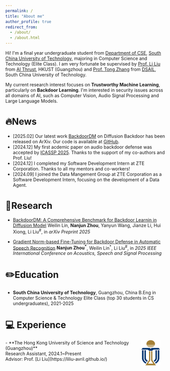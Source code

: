 ```yaml
---
permalink: /
title: "About me"
author_profile: true
redirect_from: 
  - /about/
  - /about.html
---
```


Hi! I'm a final year undergraduate student from [Department of CSE](https://www2.scut.edu.cn/cs/), [South China University of Technology](https://www.scut.edu.cn/new/), majoring in Computer Science and Technology (Elite Class). I am very fortunate be supervised by [Prof. Li Liu](https://liliu-avril.github.io/) from [AI Thrust](https://ait.hkust-gz.edu.cn/), HKUST (Guangzhou) and [Prof. Tong Zhang](https://www2.scut.edu.cn/cs/2021/0317/c22284a422099/page.htm) from [DSAIL](http://www.dsail.vip/), South China University of Technology.

My current research interest focuses on **Trustworthy Machine Learning**, particularly on **Backdoor Learning**. I'm interested in security issues across all domains of AI, such as Computer Vision, Audio Signal Processing and Large Language Models. 

🔥News
======
- [2025.02] Our latest work [BackdoorDM](https://arxiv.org/abs/2502.11798) on Diffusion Backdoor has been released on ArXiv. Our code is available at [GitHub](https://github.com/linweiii/BackdoorDM).
- [2024.12] My first acdemic paper on audio backdoor defense was accepted by [ICASSP 2025](https://2025.ieeeicassp.org/). Thanks to the support of my co-authors and Prof. Liu!
- [2024.12] I completed my Software Development Intern at ZTE Corporation. Thanks to all my mentors and co-workers!
- [2024.09] I joined the Data Mangement Group at ZTE Corporation as a Software Development Intern, focusing on the development of a Data Agent.

📑Research
======
- [BackdoorDM: A Comprehensive Benchmark for Backdoor Learnin in Diffusion Model](https://arxiv.org/abs/2502.11798)
  Weilin Lin, **Nanjun Zhou**, Yanyun Wang, Jianze Li, Hui Xiong, Li Liu<sup>#</sup>, in *arXiv Preprint 2025*

- [Gradient Norm-based Fine-Tuning for Backdoor Defense in Automatic Speech Recognition](https://arxiv.org/abs/2502.01152)
  **Nanjun Zhou<sup>*</sup>**, Weilin Lin<sup>*</sup>, Li Liu<sup>#</sup>, in *2025 IEEE International Conference on Acoustics, Speech and Signal Processing*

# ✏️Education

- **South China University of Technology**, Guangzhou, China
  B.Eng in Computer Science & Technology Elite Class (top 30 students in CS undergraduates), 2021-2025

# 💻 Experience
  <p>
    <img src="images/hkust.png" alt="HKUST" style="float: right; margin-right: 20px;; width: 60px; height: 80px;">
  </p>
- **The Hong Kong University of Science and Technology (Guangzhou)** <br>
  Research Assistant, 2024.1~Present <br>
  Advisor: Prof. [Li Liu](https://liliu-avril.github.io/)
